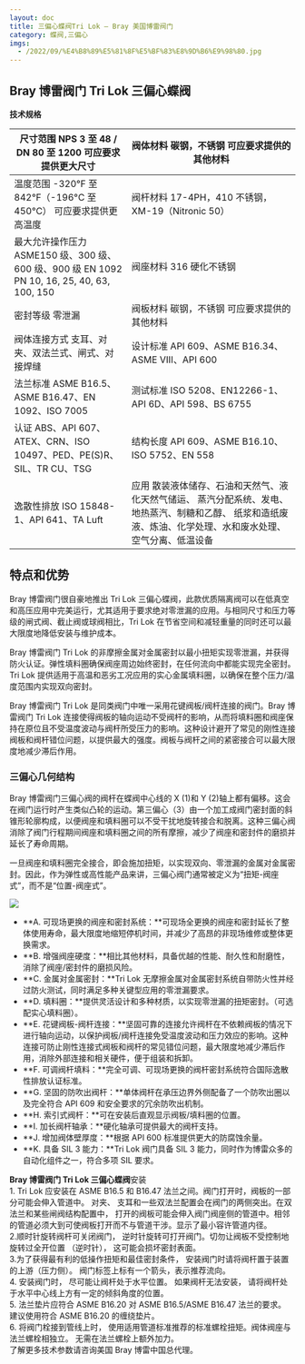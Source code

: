 ```yaml
---
layout: doc
title: 三偏心蝶阀Tri Lok – Bray 美国博雷阀门
category: 蝶阀,三偏心
imgs:
  - /2022/09/%E4%B8%89%E5%81%8F%E5%BF%83%E8%9D%B6%E9%98%80.jpg
---
```


## Bray 博雷阀门 Tri Lok 三偏心蝶阀

**技术规格**

| 尺寸范围 NPS 3 至 48 / DN 80 至 1200 可应要求提供更大尺寸                                   | 阀体材料 碳钢，不锈钢 可应要求提供的其他材料                                                                                                                  |
| ------------------------------------------------------------------------------------------- | ------------------------------------------------------------------------------------------------------------------------------------------------------------- |
| 温度范围 \-320°F 至 842°F（-196°C 至 450°C） 可应要求提供更高温度                           | 阀杆材料 17-4PH，410 不锈钢，XM-19（Nitronic 50）                                                                                                             |
| 最大允许操作压力 ASME150 级、300 级、600 级、900 级 EN 1092 PN 10, 16, 25, 40, 63, 100, 150 | 阀座材料 316 硬化不锈钢                                                                                                                                       |
| 密封等级 零泄漏                                                                             | 阀板材料 碳钢，不锈钢 可应要求提供的其他材料                                                                                                                  |
| 阀体连接方式 支耳、对夹、双法兰式、闸式、对接焊缝                                           | 设计标准 API 609、ASME B16.34、ASME VIII、API 600                                                                                                             |
| 法兰标准 ASME B16.5、ASME B16.47、EN 1092、ISO 7005                                         | 测试标准 ISO 5208、EN12266-1、API 6D、API 598、BS 6755                                                                                                        |
| 认证 ABS、API 607、ATEX、CRN、ISO 10497、PED、PE(S)R、SIL、TR CU、TSG                       | 结构长度 API 609、ASME B16.10、ISO 5752、EN 558                                                                                                               |
| 逸散性排放 ISO 15848-1、API 641、TA Luft                                                    | 应用 散装液体储存、石油和天然气、液化天然气储运、 蒸汽分配系统、发电、地热蒸汽、制糖和乙醇、 纸浆和造纸废液、炼油、化学处理、水和废水处理、空气分离、低温设备 |

## 特点和优势

Bray 博雷阀门很自豪地推出 Tri Lok 三偏心蝶阀，此款优质隔离阀可以在低真空和高压应用中完美运行，尤其适用于要求绝对零泄漏的应用。与相同尺寸和压力等级的闸式阀、截止阀或球阀相比，Tri Lok 在节省空间和减轻重量的同时还可以最大限度地降低安装与维护成本。

Bray 博雷阀门 Tri Lok 的非摩擦金属对金属密封以最小扭矩实现零泄漏，并获得防火认证。弹性填料圈确保阀座周边始终密封，在任何流向中都能实现完全密封。Tri Lok 提供适用于高温和恶劣工况应用的实心金属填料圈，以确保在整个压力/温度范围内实现双向密封。

Bray 博雷阀门 Tri Lok 是同类阀门中唯一采用花键阀板/阀杆连接的阀门。Bray 博雷阀门 Tri Lok 连接使得阀板的轴向运动不受阀杆的影响，从而将填料圈和阀座保持在原位且不受温度波动与阀杆所受压力的影响。这种设计避开了常见的刚性连接阀板和阀杆错位问题，以提供最大的强度。阀板与阀杆之间的紧密接合可以最大限度地减少滞后作用。

### 三偏心几何结构

Bray 博雷阀门三偏心阀的阀杆在蝶阀中心线的 X (1)和 Y (2)轴上都有偏移。这会在阀门运行时产生类似凸轮的运动。第三偏心（3）由一个加工成阀门密封面的斜锥形轮廓构成，以便阀座和填料圈可以不受干扰地旋转接合和脱离。这种三偏心阀消除了阀门行程期间阀座和填料圈之间的所有摩擦，减少了阀座和密封件的磨损并延长了寿命周期。

一旦阀座和填料圈完全接合，即会施加扭矩，以实现双向、零泄漏的金属对金属密封。因此，作为弹性或高性能产品来讲，三偏心阀门通常被定义为“扭矩-阀座式”，而不是“位置-阀座式”。

![](/2022/09/download-5-722x1024.png)

- **A. 可现场更换的阀座和密封系统：**可现场全更换的阀座和密封延长了整体使用寿命，最大限度地缩短停机时间，并减少了高昂的非现场维修或整体更换需求。
- **B. 增强阀座硬度：**相比其他材料，具备优越的性能、耐久性和耐磨性，消除了阀座/密封件的磨损风险。
- **C. 金属对金属密封：**Tri Lok 无摩擦金属对金属密封系统自带防火性并经过防火测试，同时满足多种关键型应用的零泄漏要求。
- **D. 填料圈：**提供灵活设计和多种材质，以实现零泄漏的扭矩密封。（可选配实心填料圈）。
- **E. 花键阀板-阀杆连接：**坚固可靠的连接允许阀杆在不依赖阀板的情况下进行轴向运动，以保护阀板/阀杆连接免受温度波动和压力效应的影响。这种连接可防止刚性连接式阀板和阀杆的常见错位问题，最大限度地减少滞后作用，消除外部连接和相关硬件，便于组装和拆卸。
- **F. 可调阀杆填料：**完全可调、可现场更换的阀杆密封系统符合国际逸散性排放认证标准。
- **G. 坚固的防吹出阀杆：**单体阀杆在承压边界外侧配备了一个防吹出圈以及完全符合 API 609 和安全要求的冗余防吹出机制。
- **H. 索引式阀杆：**可在安装后直观显示阀板/填料圈的位置。
- **I. 加长阀杆轴承：**硬化轴承可提供最大的阀杆支持。
- **J. 增加阀体壁厚度：**根据 API 600 标准提供更大的防腐蚀余量。
- **K. 具备 SIL 3 能力：**Tri Lok 阀门具备 SIL 3 能力，同时作为博雷众多的自动化组件之一，符合多项 SIL 要求。

**Bray 博雷阀门 Tri Lok 三偏心蝶阀**安装  
1\. Tri Lok 应安装在 ASME B16.5 和 B16.47 法兰之间。阀门打开时，阀板的一部分可能会伸入管道中。 对夹、 支耳和一些双法兰配置会在阀门的两侧突出。在双法兰和某些闸阀结构配置中， 打开的阀板可能会伸入阀门阀座侧的管道中。相邻的管道必须大到可使阀板打开而不与管道干涉。显示了最小容许管道内径。  
2.顺时针旋转阀杆可关闭阀门， 逆时针旋转可打开阀门。切勿让阀板不受控制地旋转过全开位置 （逆时针）， 这可能会损坏密封表面。  
3.为了获得最有利的低操作扭矩和最佳密封条件， 安装阀门时请将阀杆置于装置的上游（压力侧）。 阀门标签上标有一个箭头，表示推荐流向。  
4\. 安装阀门时， 尽可能让阀杆处于水平位置。 如果阀杆无法安装， 请将阀杆处于水平中心线上方有一定的倾斜角度的位置。  
5\. 法兰垫片应符合 ASME B16.20 对 ASME B16.5/ASME B16.47 法兰的要求。 建议使用符合 ASME B16.20 的缠绕垫片。  
6\. 将阀门栓接到管线上时， 使用适用管道标准推荐的标准螺栓扭矩。阀体阀座与法兰螺栓相独立。 无需在法兰螺栓上额外加力。  
了解更多技术参数请咨询美国 Bray 博雷中国总代理。

